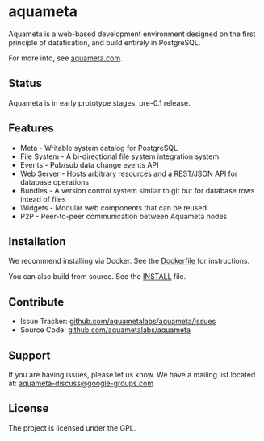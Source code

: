 aquameta
========

Aquameta is a web-based development environment designed on the first principle
of datafication, and build entirely in PostgreSQL.

For more info, see [aquameta.com](http://aquameta.com/).

Status
------

Aquameta is in early prototype stages, pre-0.1 release.

Features
--------

- Meta - Writable system catalog for PostgreSQL
- File System - A bi-directional file system integration system
- Events - Pub/sub data change events API
- [Web Server](core/004-aquameta_endpoint/README.md) - Hosts arbitrary resources and a REST/JSON API for database operations
- Bundles - A version control system similar to git but for database rows intead of files
- Widgets - Modular web components that can be reused
- P2P - Peer-to-peer communication between Aquameta nodes

Installation
------------

We recommend installing via Docker.  See the [Dockerfile](https://github.com/aquametalabs/aquameta/blob/master/Dockerfile) for instructions.

You can also build from source.  See the [INSTALL](https://github.com/aquametalabs/aquameta/blob/master/INSTALL.md) file.


Contribute
----------

- Issue Tracker: [github.com/aquametalabs/aquameta/issues](http://github.com/aquametalabs/aquameta/issues)
- Source Code: [github.com/aquametalabs/aquameta](github.com/aquametalabs/aquameta)

Support
-------

If you are having issues, please let us know.
We have a mailing list located at: aquameta-discuss@google-groups.com

License
-------

The project is licensed under the GPL.

